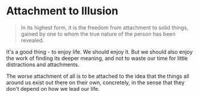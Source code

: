 # Attachment to Illusion

> In its highest form, it is the freedom from attachment to solid things, gained by one to whom the true nature of the person has been revealed.

It's a good thing - to enjoy life. We should enjoy it. But we should also enjoy the work of finding its deeper meaning, and not to waste our time for little distractions and attachments.

The worse attachment of all is to be attached to the idea that the things all around us exist out there on their own, concretely, in the sense that they don't depend on how we lead our life.
